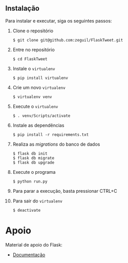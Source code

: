 

## Instalação
Para instalar e executar, siga os seguintes passos:  

1. Clone o repositório

    ```
    $ git clone git@github.com:zeguil/FlaskTweet.git
    ```
    
2. Entre no repositório

    ```
    $ cd FlaskTweet
    ```
    
3. Instale o `virtualenv`

    ```
    $ pip install virtualenv
    ```
    
4. Crie um novo `virtualenv`

    ```
    $ virtualenv venv
    ```
    
5. Execute o `virtualenv`
 
    ```
    $ . venv/Scripts/activate
    ```
    
6. Instale as dependências
    
    ```
    $ pip install -r requirements.txt
    ```

6. Realiza as *migrations* do banco de dados

    ```
    $ flask db init
    $ flask db migrate
    $ flask db upgrade
    ```
    
7. Execute o programa

    ```
    $ python run.py
    ```
    
8. Para parar a execução, basta pressionar CTRL+C
9. Para sair do `virtualenv`

    ```
    $ deactivate
    ```
    
# Apoio
Material de apoio do Flask:

* [Documentação](http://flask.pocoo.org/)
